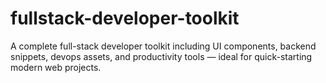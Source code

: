 # fullstack-developer-toolkit
A complete full-stack developer toolkit including UI components, backend snippets, devops assets, and productivity tools — ideal for quick-starting modern web projects.
